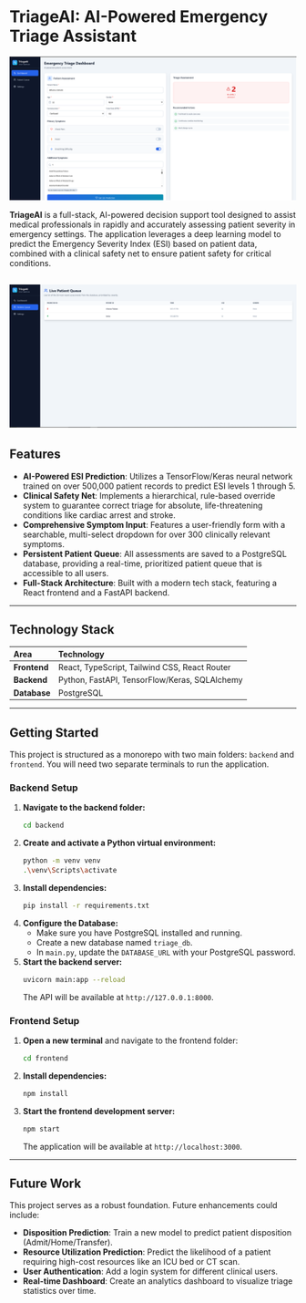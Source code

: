 # TriageAI: AI-Powered Emergency Triage Assistant

![TriageAI Screenshot](https://github.com/AtharvaVichare/TriageAI/blob/main/Capture.PNG)



**TriageAI** is a full-stack, AI-powered decision support tool designed to assist medical professionals in rapidly and accurately assessing patient severity in emergency settings. The application leverages a deep learning model to predict the Emergency Severity Index (ESI) based on patient data, combined with a clinical safety net to ensure patient safety for critical conditions.

![TriageAI Screenshot](https://github.com/AtharvaVichare/TriageAI/blob/main/Capture1.PNG)
---

## Features

- **AI-Powered ESI Prediction**: Utilizes a TensorFlow/Keras neural network trained on over 500,000 patient records to predict ESI levels 1 through 5.
- **Clinical Safety Net**: Implements a hierarchical, rule-based override system to guarantee correct triage for absolute, life-threatening conditions like cardiac arrest and stroke.
- **Comprehensive Symptom Input**: Features a user-friendly form with a searchable, multi-select dropdown for over 300 clinically relevant symptoms.
- **Persistent Patient Queue**: All assessments are saved to a PostgreSQL database, providing a real-time, prioritized patient queue that is accessible to all users.
- **Full-Stack Architecture**: Built with a modern tech stack, featuring a React frontend and a FastAPI backend.

---

## Technology Stack

| Area       | Technology                                    |
| :--------- | :-------------------------------------------- |
| **Frontend** | React, TypeScript, Tailwind CSS, React Router |
| **Backend** | Python, FastAPI, TensorFlow/Keras, SQLAlchemy |
| **Database** | PostgreSQL                                    |

---

## Getting Started

This project is structured as a monorepo with two main folders: `backend` and `frontend`. You will need two separate terminals to run the application.

### Backend Setup

1.  **Navigate to the backend folder:**
    ```bash
    cd backend
    ```
2.  **Create and activate a Python virtual environment:**
    ```bash
    python -m venv venv
    .\venv\Scripts\activate
    ```
3.  **Install dependencies:**
    ```bash
    pip install -r requirements.txt
    ```
4.  **Configure the Database:**
    - Make sure you have PostgreSQL installed and running.
    - Create a new database named `triage_db`.
    - In `main.py`, update the `DATABASE_URL` with your PostgreSQL password.
5.  **Start the backend server:**
    ```bash
    uvicorn main:app --reload
    ```
    The API will be available at `http://127.0.0.1:8000`.

### Frontend Setup

1.  **Open a new terminal** and navigate to the frontend folder:
    ```bash
    cd frontend
    ```
2.  **Install dependencies:**
    ```bash
    npm install
    ```
3.  **Start the frontend development server:**
    ```bash
    npm start
    ```
    The application will be available at `http://localhost:3000`.

---

## Future Work

This project serves as a robust foundation. Future enhancements could include:

- **Disposition Prediction**: Train a new model to predict patient disposition (Admit/Home/Transfer).
- **Resource Utilization Prediction**: Predict the likelihood of a patient requiring high-cost resources like an ICU bed or CT scan.
- **User Authentication**: Add a login system for different clinical users.
- **Real-time Dashboard**: Create an analytics dashboard to visualize triage statistics over time.
